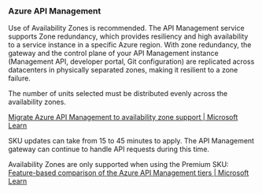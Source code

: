 ### Azure API Management

Use of Availability Zones is recommended. The API Management service supports Zone redundancy, which provides resiliency and high availability to a service instance in a specific Azure region. With zone redundancy, the gateway and the control plane of your API Management instance (Management API, developer portal, Git configuration) are replicated across datacenters in physically separated zones, making it resilient to a zone failure.

The number of units selected must be distributed evenly across the availability zones.

[Migrate Azure API Management to availability zone support | Microsoft Learn](https://learn.microsoft.com/en-us/azure/availability-zones/migrate-api-mgt)

SKU updates can take from 15 to 45 minutes to apply. The API Management gateway can continue to handle API requests during this time.

Availability Zones are only supported when using the Premium SKU: [Feature-based comparison of the Azure API Management tiers | Microsoft Learn](https://learn.microsoft.com/en-us/azure/api-management/api-management-features)
